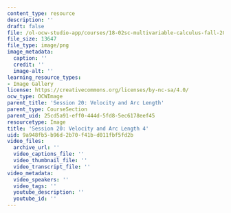 ```yaml
---
content_type: resource
description: ''
draft: false
file: /ol-ocw-studio-app/courses/18-02sc-multivariable-calculus-fall-2010/9a948fb5b96d2b70f41bd011fbf5fd2b_MIT18_02SC_L6Brds_8.png
file_size: 13647
file_type: image/png
image_metadata:
  caption: ''
  credit: ''
  image-alt: ''
learning_resource_types:
- Image Gallery
license: https://creativecommons.org/licenses/by-nc-sa/4.0/
ocw_type: OCWImage
parent_title: 'Session 20: Velocity and Arc Length'
parent_type: CourseSection
parent_uid: 25cd5a91-eff0-444d-5fd8-5ec6178eef45
resourcetype: Image
title: 'Session 20: Velocity and Arc Length 4'
uid: 9a948fb5-b96d-2b70-f41b-d011fbf5fd2b
video_files:
  archive_url: ''
  video_captions_file: ''
  video_thumbnail_file: ''
  video_transcript_file: ''
video_metadata:
  video_speakers: ''
  video_tags: ''
  youtube_description: ''
  youtube_id: ''
---
```

